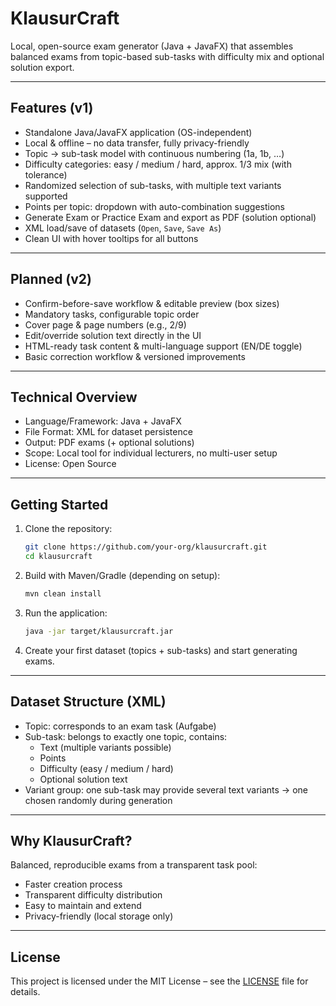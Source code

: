 # KlausurCraft

Local, open-source exam generator (Java + JavaFX) that assembles balanced exams from topic-based sub-tasks with difficulty mix and optional solution export.

---

## Features (v1)

- Standalone Java/JavaFX application (OS-independent)  
- Local & offline – no data transfer, fully privacy-friendly  
- Topic → sub-task model with continuous numbering (1a, 1b, …)  
- Difficulty categories: easy / medium / hard, approx. 1/3 mix (with tolerance)  
- Randomized selection of sub-tasks, with multiple text variants supported  
- Points per topic: dropdown with auto-combination suggestions  
- Generate Exam or Practice Exam and export as PDF (solution optional)  
- XML load/save of datasets (`Open`, `Save`, `Save As`)  
- Clean UI with hover tooltips for all buttons  

---

## Planned (v2)

- Confirm-before-save workflow & editable preview (box sizes)  
- Mandatory tasks, configurable topic order  
- Cover page & page numbers (e.g., 2/9)  
- Edit/override solution text directly in the UI  
- HTML-ready task content & multi-language support (EN/DE toggle)  
- Basic correction workflow & versioned improvements  

---

## Technical Overview

- Language/Framework: Java + JavaFX  
- File Format: XML for dataset persistence  
- Output: PDF exams (+ optional solutions)  
- Scope: Local tool for individual lecturers, no multi-user setup  
- License: Open Source  

---

## Getting Started

1. Clone the repository:

   ```bash
   git clone https://github.com/your-org/klausurcraft.git
   cd klausurcraft
   ```

2. Build with Maven/Gradle (depending on setup):

   ```bash
   mvn clean install
   ```

3. Run the application:

   ```bash
   java -jar target/klausurcraft.jar
   ```

4. Create your first dataset (topics + sub-tasks) and start generating exams.

---

## Dataset Structure (XML)

- Topic: corresponds to an exam task (Aufgabe)  
- Sub-task: belongs to exactly one topic, contains:  
  - Text (multiple variants possible)  
  - Points  
  - Difficulty (easy / medium / hard)  
  - Optional solution text  
- Variant group: one sub-task may provide several text variants → one chosen randomly during generation  

---

## Why KlausurCraft?

Balanced, reproducible exams from a transparent task pool:  
- Faster creation process  
- Transparent difficulty distribution  
- Easy to maintain and extend  
- Privacy-friendly (local storage only)

---

## License

This project is licensed under the MIT License – see the [LICENSE](LICENSE) file for details.
